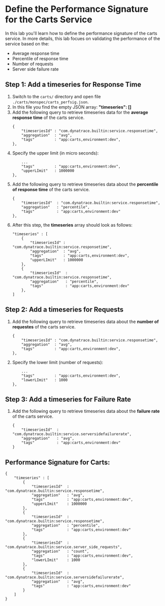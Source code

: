 # Define the Performance Signature for the Carts Service

In this lab you'll learn how to define the performance signature of the carts service. In more details, this lab focues on validating the performance of the service based on the:
* Average response time
* Percentile of response time
* Number of requests
* Server side failure rate  

## Step 1: Add a timeseries for Response Time
1. Switch to the `carts/` directory and open file `./carts/monspec/carts_perfsig.json`.
1. In this file you find the empty JSON array: **"timeseries": []**
1. Add the following query to retrieve timeseries data for the **average response time** of the carts service. 
    ```
    {
        "timeseriesId" : "com.dynatrace.builtin:service.responsetime",
        "aggregation"  : "avg",
        "tags"         : "app:carts,environment:dev",
    },
    ```
1. Specify the upper limit (in micro seconds):
    ```
        ...
        "tags"         : "app:carts,environment:dev",
        "upperLImit"   : 1000000
    },
    ```
1. Add the following query to retrieve timeseries data about the **percentile of response time** of the carts service. 
    ```
    {
        "timeseriesId"  : "com.dynatrace.builtin:service.responsetime",
        "aggregation"   : "percentile",
        "tags"          : "app:carts,environment:dev"
    },
    ```
1. After this step, the **timeseries** array should look as follows: 
    ```
    "timeseries" : [
        {
            "timeseriesId" : "com.dynatrace.builtin:service.responsetime",
            "aggregation"  : "avg",
            "tags"         : "app:carts,environment:dev",
            "upperLImit"   : 1000000
        },
        {
            "timeseriesId"  : "com.dynatrace.builtin:service.responsetime",
            "aggregation"   : "percentile",
            "tags"          : "app:carts,environment:dev"
        },
    ]
    ```

## Step 2: Add a timeseries for Requests
1. Add the following query to retrieve timeseries data about the **number of requestes** of the carts service. 
    ```
    {
        "timeseriesId" : "com.dynatrace.builtin:service.responsetime",
        "aggregation"  : "avg",
        "tags"         : "app:carts,environment:dev",
    },
    ```
1. Specify the lower limit (number of requests):
    ```
        ...
        "tags"         : "app:carts,environment:dev",
        "lowerLImit"   : 1000
    },
    ```

## Step 3: Add a timeseries for Failure Rate
1. Add the following query to retrieve timeseries data about the **failure rate** of the carts service. 
    ```
    {
        "timeseriesId"  : "com.dynatrace.builtin:service.serversidefailurerate",
        "aggregation"   : "avg",
        "tags"          : "app:carts,environment:dev"
    }
    ```

## Performance Signature for Carts:
```
{
    "timeseries" : [
        {
            "timeseriesId"  : "com.dynatrace.builtin:service.responsetime",
            "aggregation"   : "avg",
            "tags"          : "app:carts,environment:dev",
            "upperLImit"    : 1000000
        },
        {
            "timeseriesId"  : "com.dynatrace.builtin:service.responsetime",
            "aggregation"   : "percentile",
            "tags"          : "app:carts,environment:dev"
        },
        {
            "timeseriesId"  : "com.dynatrace.builtin:service.server_side_requests",
            "aggregation"   : "count",
            "tags"          : "app:carts,environment:dev",
            "lowerLImit"    : 1000
        },
        {
            "timeseriesId"  : "com.dynatrace.builtin:service.serversidefailurerate",
            "aggregation"   : "avg",
            "tags"          : "app:carts,environment:dev"
        }
    ]
}
```
